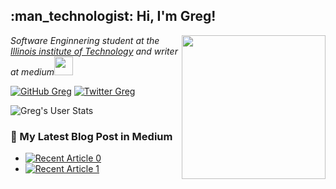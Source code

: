 <h2>:man_technologist: Hi, I'm Greg!</h2>
<img align='right' src="https://media.giphy.com/media/XIqCQx02E1U9W/giphy.gif" width="230">
<p><em>Software Enginnering student at the <a href="https://www.iit.edu/">Illinois institute of Technology</a> and writer at medium<img src="https://media.giphy.com/media/WUlplcMpOCEmTGBtBW/giphy.gif" width="30"> 
</em></p>

[![GitHub Greg](https://img.shields.io/github/followers/gregyjames?label=follow&style=social)](https://github.com/gregyjames)
[![Twitter Greg](https://img.shields.io/twitter/follow/gregcodesstuff?label=Follow)](https://twitter.com/gregcodesstuff)

![Greg's User Stats](https://github-readme-stats.vercel.app/api?username=gregyjames&show_icons=true&title_color=fff&icon_color=79ff97&text_color=9f9f9f&bg_color=151515)

### 📝 My Latest Blog Post in Medium
- <a target="_blank" href="https://github-readme-medium-recent-article.vercel.app/medium/@thegregjames/0"><img src="https://github-readme-medium-recent-article.vercel.app/medium/@thegregjames/0" alt="Recent Article 0"></a>
- <a target="_blank" href="https://github-readme-medium-recent-article.vercel.app/medium/@thegregjames/1"><img src="https://github-readme-medium-recent-article.vercel.app/medium/@thegregjames/1" alt="Recent Article 1"></a>
<br>
